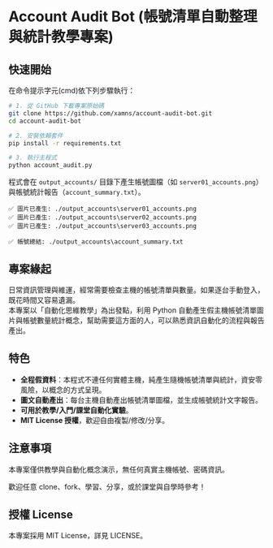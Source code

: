 # Account Audit Bot (帳號清單自動整理與統計教學專案)

## 快速開始

在命令提示字元(cmd)依下列步驟執行：

```bash
# 1. 從 GitHub 下載專案原始碼
git clone https://github.com/xamns/account-audit-bot.git
cd account-audit-bot

# 2. 安裝依賴套件
pip install -r requirements.txt

# 3. 執行主程式
python account_audit.py
```

程式會在 `output_accounts/` 目錄下產生帳號圖檔（如 `server01_accounts.png`）與帳號統計報告（`account_summary.txt`）。

```
✅ 圖片已產生: ./output_accounts\server01_accounts.png
✅ 圖片已產生: ./output_accounts\server02_accounts.png
✅ 圖片已產生: ./output_accounts\server03_accounts.png

✅ 帳號總結: ./output_accounts\account_summary.txt
```

## 專案緣起

日常資訊管理與維運，經常需要檢查主機的帳號清單與數量。如果逐台手動登入，既花時間又容易遺漏。  
本專案以「自動化思維教學」為出發點，利用 Python 自動產生假主機帳號清單圖片與帳號數量統計概念，幫助需要這方面的人，可以熟悉資訊自動化的流程與報告產出。

## 特色

- **全程假資料**：本程式不連任何實體主機，純產生隨機帳號清單與統計，資安零風險，以概念的方式呈現。
- **圖文自動產出**：每台主機自動產出帳號清單圖檔，並生成帳號統計文字報告。
- **可用於教學/入門/課堂自動化實驗**。
- **MIT License 授權**，歡迎自由複製/修改/分享。

## 注意事項

本專案僅供教學與自動化概念演示，無任何真實主機帳號、密碼資訊。

歡迎任意 clone、fork、學習、分享，或於課堂與自學時參考！

## 授權 License

本專案採用 MIT License，詳見 LICENSE。
